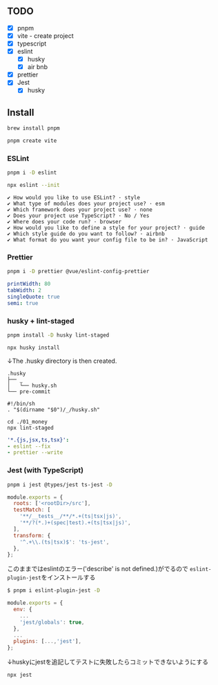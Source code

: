 ## TODO

- [x] pnpm
- [x] vite - create project
- [x] typescript
- [x] eslint
  - [x] husky
  - [x] air bnb
- [x] prettier
- [x] Jest
  - [x] husky

## Install

```zsh
brew install pnpm
```
```zsh
pnpm create vite
```

### ESLint

```zsh
pnpm i -D eslint
```

```zsh
npx eslint --init
```

```terminal
✔ How would you like to use ESLint? · style
✔ What type of modules does your project use? · esm
✔ Which framework does your project use? · none
✔ Does your project use TypeScript? · No / Yes
✔ Where does your code run? · browser
✔ How would you like to define a style for your project? · guide
✔ Which style guide do you want to follow? · airbnb
✔ What format do you want your config file to be in? · JavaScript
```

### Prettier

```zsh
pnpm i -D prettier @vue/eslint-config-prettier
```

```.prettierrc.yml
printWidth: 80
tabWidth: 2
singleQuote: true
semi: true
```

### husky + lint-staged

```zsh
pnpm install -D husky lint-staged
```
```zsh
npx husky install
```
↓The .husky directory is then created.
```
.husky
├── _
│   └── husky.sh
└── pre-commit
```

```shell:.husky/pre-commit
#!/bin/sh
. "$(dirname "$0")/_/husky.sh"

cd ./01_money
npx lint-staged
```

```yaml:.lintstagedrc.yml
'*.{js,jsx,ts,tsx}':
- eslint --fix
- prettier --write
```

### Jest (with TypeScript)
```zsh
pnpm i jest @types/jest ts-jest -D
```
```javascript:jest.config.js
module.exports = {
  roots: ['<rootDir>/src'],
  testMatch: [
    '**/__tests__/**/*.+(ts|tsx|js)',
    '**/?(*.)+(spec|test).+(ts|tsx|js)',
  ],
  transform: {
    '^.+\\.(ts|tsx)$': 'ts-jest',
  },
};
```
このままではeslintのエラー('describe' is not defined.)がでるので
`eslint-plugin-jest`をインストールする
```zsh
$ pnpm i eslint-plugin-jest -D
```
```javascript:.eslintrc.js
module.exports = {
  env: {
    ...
    'jest/globals': true,
  },
  ...
  plugins: [...,'jest'],
};
```
↓huskyにjestを追記してテストに失敗したらコミットできないようにする
```shell:.husky/pre-commit
npx jest
```